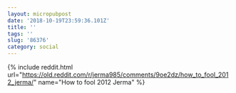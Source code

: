 ```yaml
---
layout: micropubpost
date: '2018-10-19T23:59:36.101Z'
title: ''
tags: ''
slug: '86376'
category: social
---
```

{% include reddit.html url="https://old.reddit.com/r/jerma985/comments/9oe2dz/how_to_fool_2012_jerma/" name="How to fool 2012 Jerma" %}

